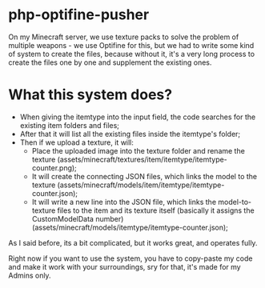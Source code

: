 # php-optifine-pusher
On my Minecraft server, we use texture packs to solve the problem of multiple weapons - we use Optifine for this, but we had to write some kind of system to create the files, because without it, it's a very long process to create the files one by one and supplement the existing ones.

# What this system does?
- When giving the itemtype into the input field, the code searches for the existing item folders and files;
- After that it will list all the existing files inside the itemtype's folder;
- Then if we upload a texture, it will:
  - Place the uploaded image into the texture folder and rename the texture (assets/minecraft/textures/item/itemtype/itemtype-counter.png);
  - It will create the connecting JSON files, which links the model to the texture (assets/minecraft/models/item/itemtype/itemtype-counter.json);
  - It will write a new line into the JSON file, which links the model-to-texture files to the item and its texture itself (basically it assigns the CustomModelData number) (assets/minecraft/models/itemtype/itemtype-counter.json);
 
As I said before, its a bit complicated, but it works great, and operates fully.

Right now if you want to use the system, you have to copy-paste my code and make it work with your surroundings, sry for that, it's made for my Admins only.


